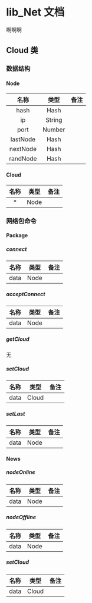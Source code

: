 # lib_Net 文档

啊啊啊

## Cloud 类

### 数据结构

#### Node

|    名称    |   类型   |  备注  |
| :------: | :----: | :--: |
|   hash   |  Hash  |      |
|    ip    | String |      |
|   port   | Number |      |
| lastNode |  Hash  |      |
| nextNode |  Hash  |      |
| randNode |  Hash  |      |

#### Cloud
|  名称  |  类型  |  备注  |
| :--: | :--: | :--: |
|  *   | Node |      |

### 网络包命令

#### Package

##### connect

|  名称  |  类型  |  备注  |
| :--: | :--: | :--: |
| data | Node |      |

##### acceptConnect

|  名称  |  类型  |  备注  |
| :--: | :--: | :--: |
| data | Node |      |

##### getCloud
无

##### setCloud
|  名称  |  类型   |  备注  |
| :--: | :---: | :--: |
| data | Cloud |      |


##### setLast

|  名称  |  类型  |  备注  |
| :--: | :--: | :--: |
| data | Node |      |

#### News

##### nodeOnline
|  名称  |  类型  |  备注  |
| :--: | :--: | :--: |
| data | Node |      |

##### nodeOffline

|  名称  |  类型  |  备注  |
| :--: | :--: | :--: |
| data | Node |      |

##### setCloud
|  名称  |  类型   |  备注  |
| :--: | :---: | :--: |
| data | Cloud |      |